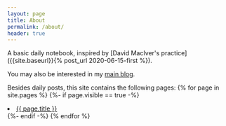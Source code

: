 ```yaml
---
layout: page
title: About
permalink: /about/
header: true
---
```


A basic daily notebook, inspired by [David MacIver's practice]({{site.baseurl}}{% post_url 2020-06-15-first %}).

You may also be interested in my [main blog](https://www.louispotok.com).

Besides daily posts, this site contains the following pages:
{% for page in site.pages %}
  {%- if page.visible == true -%}
   <li><a href="{{site.baseurl}}{{ page.url }}">{{ page.title }}</a></li>
 {%- endif -%}
{% endfor %}


